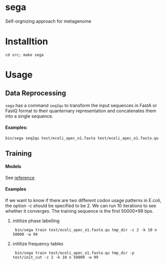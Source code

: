sega
====
Self-orgnizing approach for metagenome

# Installtion
	cd src; make sega
# Usage
## Data Reprocessing
`sega` has a command `seq2qu` to transform the input sequences in FastA or FastQ format to their quanternary representation and concatenates them into a single sequence.
#### Examples:
	bin/sega seq2qu test/ecoli_apec_o1.fasta test/ecoli_apec_o1.fasta.qu
## Training
#### Models
See [reference]
#### Examples
If we want to know if there are two different codon usage patterns in E.coli, the option -c should be specified to be 2. We can run 10 iterations to see whether it converges. The training sequence is the first 50000*99 bps.

1. initilize phase labelling
	
		bin/sega train test/ecoli_apec_o1.fasta.qu tmp_dir -c 2 -k 10 n 50000 -w 99
2. initilize frequency tables

		bin/sega train test/ecoli_apec_o1.fasta.qu tmp_dir -p test/init_cut -c 2 -k 10 n 50000 -w 99

[reference]: http://benthamscience.com/open/tobioij/articles/V006/28TOBIOIJ.pdf
